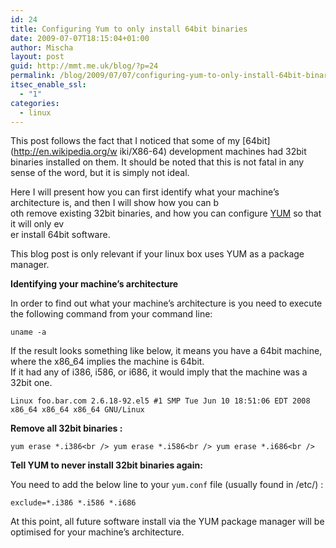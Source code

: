 ```yaml
---
id: 24
title: Configuring Yum to only install 64bit binaries
date: 2009-07-07T18:15:04+01:00
author: Mischa
layout: post
guid: http://mmt.me.uk/blog/?p=24
permalink: /blog/2009/07/07/configuring-yum-to-only-install-64bit-binaries/
itsec_enable_ssl:
  - "1"
categories:
  - linux
---
```

This post follows the fact that I noticed that some of my [64bit](http://en.wikipedia.org/w
iki/X86-64) development machines had 32bit binaries installed on them. It should be noted that this is not fatal in any sense of the word, but it is simply not ideal. 

Here I will present how you can first identify what your machine&#8217;s architecture is, and then I will show how you can b  
oth remove existing 32bit binaries, and how you can configure [YUM](http://yum.baseurl.org/) so that it will only ev  
er install 64bit software.

This blog post is only relevant if your linux box uses YUM as a package manager. 

**Identifying your machine&#8217;s architecture**

In order to find out what your machine&#8217;s architecture is you need to execute the following command from your command line: 

`uname -a` 

If the result looks something like below, it means you have a 64bit machine, where the x86_64 implies the machine is 64bit.  
If it had any of i386, i586, or i686, it would imply that the machine was a 32bit one.

`Linux foo.bar.com 2.6.18-92.el5 #1 SMP Tue Jun 10 18:51:06 EDT 2008 x86_64 x86_64 x86_64 GNU/Linux`

**Remove all 32bit binaries :** 

`yum erase *.i386<br />
yum erase *.i586<br />
yum erase *.i686<br />
` 

**Tell YUM to never install 32bit binaries again:** 

You need to add the below line to your `yum.conf` file (usually found in /etc/) :

`exclude=*.i386 *.i586 *.i686`

At this point, all future software install via the YUM package manager will be optimised for your machine&#8217;s architecture.
